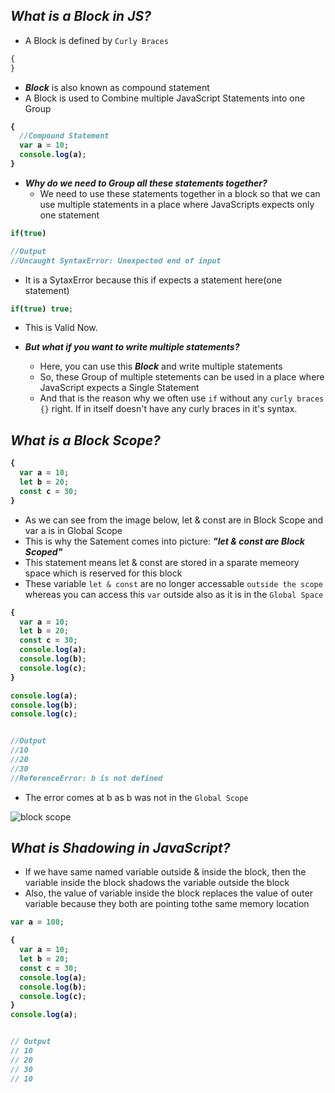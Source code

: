 ## _What is a Block in JS?_
- A Block is defined by `Curly Braces`
```js
{
}
```
- _**Block**_ is also known as compound statement
- A Block is used to Combine multiple JavaScript Statements into one Group

<b>

```js
{
  //Compound Statement
  var a = 10;
  console.log(a);
}
```
</b>

- **_Why do we need to Group all these statements together?_**
  - We need to use these statements together in a block so that we can use multiple statements in a place where JavaScripts expects only one statement

<b>

```js
if(true)

//Output
//Uncaught SyntaxError: Unexpected end of input
```
</b>


- It is a SytaxError because this if expects a statement here(one statement)

<b>

```js
if(true) true;
```
</b>

- This is Valid Now. 

- **_But what if you want to write multiple statements?_**
   - Here, you can use this **_Block_** and write multiple statements
   - So, these Group of multiple stetements can be used in a place where JavaScript expects a Single Statement
   - And that is the reason why we often use `if` without any `curly braces {}` right. If in itself doesn't have any curly braces in it's syntax.

## _What is a Block Scope?_

<b>

```js
{
  var a = 10;
  let b = 20;
  const c = 30;
}
```
</b>

- As we can see from the image below, let & const are in Block Scope and var a is in Global Scope
- This is why the Satement comes into picture: <b>_"let & const are Block Scoped"_</b>
- This statement means let & const are stored in a sparate memeory space which is reserved for this block
- These variable `let & const` are no longer accessable `outside the scope` whereas you can access this `var` outside also as it is in the `Global Space`

<b>

```js
{
  var a = 10;
  let b = 20;
  const c = 30;
  console.log(a);
  console.log(b);
  console.log(c);
}

console.log(a);
console.log(b);
console.log(c);


//Output
//10
//20
//30
//ReferenceError: b is not defined
```
</b>

- The error comes at b as b was not in the `Global Scope` <br>

![block scope](https://github.com/anupam-kumar-krishnan/Namaste-JavaScript/assets/69143883/e7836cee-8eda-4126-806c-bb84c67d5838)


## _What is Shadowing in JavaScript?_
- If we have same named variable outside & inside the block, then the variable inside the block shadows the variable outside the block
- Also, the value of variable inside the block replaces the value of outer variable because they both are pointing tothe same memory location
<b>

```js
var a = 100;

{
  var a = 10;
  let b = 20;
  const c = 30;
  console.log(a);
  console.log(b);
  console.log(c);
}
console.log(a);


// Output
// 10
// 20
// 30
// 10

```
</b>










